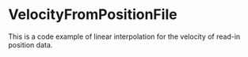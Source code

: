 # VelocityFromPositionFile
This is a code example of linear interpolation for the velocity of read-in position data.
